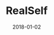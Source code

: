 ---
layout: site
title: "RealSelf"
date: 2018-01-02
categories: [community]
version: 1.5.11
major: 1
minor: 5
patch: 11
slug: realself
link: http://www.realself.com/
submitter: lpolepeddi
permalink: /sites/:slug
---